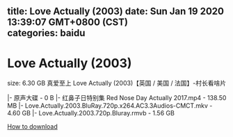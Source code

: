 
title: Love Actually (2003)
date: Sun Jan 19 2020 13:39:07 GMT+0800 (CST)    
categories: baidu
---

# Love Actually (2003)
size: 6.30 GB
 真爱至上 Love Actually (2003)【英国 / 美国 / 法国】-村长看啥片
 
|- 原声大碟 - 0 B
|- 红鼻子日特别集 Red Nose Day Actually 2017.mp4 - 138.50 MB
|- Love.Actually.2003.BluRay.720p.x264.AC3.3Audios-CMCT.mkv - 4.60 GB
|- Love.Actually.2003.720p.Bluray.rmvb - 1.56 GB

[How to download](https://bpcam.bemobtrk.com/go/2ceec3aa-1ca2-46d6-b9ff-aaa5c184517c?jno=3164)